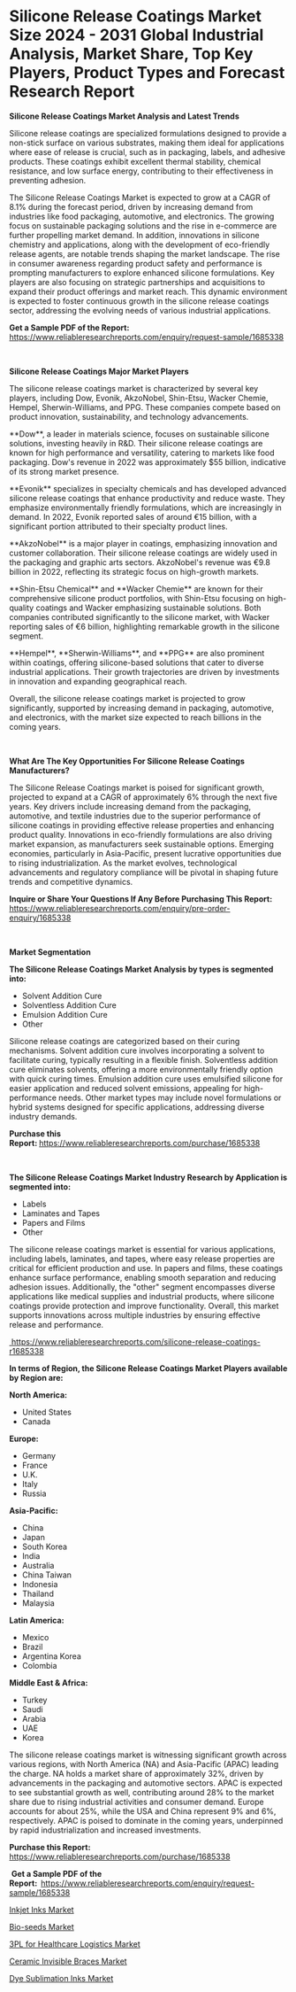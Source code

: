 <p><h1>Silicone Release Coatings Market Size 2024 - 2031 Global Industrial Analysis, Market Share, Top Key Players, Product Types and Forecast Research Report</h1></p><p><strong>Silicone Release Coatings Market Analysis and Latest Trends</strong></p>
<p><p>Silicone release coatings are specialized formulations designed to provide a non-stick surface on various substrates, making them ideal for applications where ease of release is crucial, such as in packaging, labels, and adhesive products. These coatings exhibit excellent thermal stability, chemical resistance, and low surface energy, contributing to their effectiveness in preventing adhesion.</p><p>The Silicone Release Coatings Market is expected to grow at a CAGR of 8.1% during the forecast period, driven by increasing demand from industries like food packaging, automotive, and electronics. The growing focus on sustainable packaging solutions and the rise in e-commerce are further propelling market demand. In addition, innovations in silicone chemistry and applications, along with the development of eco-friendly release agents, are notable trends shaping the market landscape. The rise in consumer awareness regarding product safety and performance is prompting manufacturers to explore enhanced silicone formulations. Key players are also focusing on strategic partnerships and acquisitions to expand their product offerings and market reach. This dynamic environment is expected to foster continuous growth in the silicone release coatings sector, addressing the evolving needs of various industrial applications.</p></p>
<p><strong>Get a Sample PDF of the Report:&nbsp;</strong> <a href="https://www.reliableresearchreports.com/enquiry/request-sample/1685338?utm_campaign=32&utm_medium=2&utm_source=Github&utm_content=ia&utm_term=11112024&utm_id=silicone-release-coatings">https://www.reliableresearchreports.com/enquiry/request-sample/1685338</a></p>
<p>&nbsp;</p>
<p><strong>Silicone Release Coatings Major Market Players</strong></p>
<p><p>The silicone release coatings market is characterized by several key players, including Dow, Evonik, AkzoNobel, Shin-Etsu, Wacker Chemie, Hempel, Sherwin-Williams, and PPG. These companies compete based on product innovation, sustainability, and technology advancements.</p><p>**Dow**, a leader in materials science, focuses on sustainable silicone solutions, investing heavily in R&D. Their silicone release coatings are known for high performance and versatility, catering to markets like food packaging. Dow's revenue in 2022 was approximately $55 billion, indicative of its strong market presence.</p><p>**Evonik** specializes in specialty chemicals and has developed advanced silicone release coatings that enhance productivity and reduce waste. They emphasize environmentally friendly formulations, which are increasingly in demand. In 2022, Evonik reported sales of around €15 billion, with a significant portion attributed to their specialty product lines.</p><p>**AkzoNobel** is a major player in coatings, emphasizing innovation and customer collaboration. Their silicone release coatings are widely used in the packaging and graphic arts sectors. AkzoNobel's revenue was €9.8 billion in 2022, reflecting its strategic focus on high-growth markets.</p><p>**Shin-Etsu Chemical** and **Wacker Chemie** are known for their comprehensive silicone product portfolios, with Shin-Etsu focusing on high-quality coatings and Wacker emphasizing sustainable solutions. Both companies contributed significantly to the silicone market, with Wacker reporting sales of €6 billion, highlighting remarkable growth in the silicone segment.</p><p>**Hempel**, **Sherwin-Williams**, and **PPG** are also prominent within coatings, offering silicone-based solutions that cater to diverse industrial applications. Their growth trajectories are driven by investments in innovation and expanding geographical reach.</p><p>Overall, the silicone release coatings market is projected to grow significantly, supported by increasing demand in packaging, automotive, and electronics, with the market size expected to reach billions in the coming years.</p></p>
<p>&nbsp;</p>
<p><strong>What Are The Key Opportunities For Silicone Release Coatings Manufacturers?</strong></p>
<p><p>The Silicone Release Coatings market is poised for significant growth, projected to expand at a CAGR of approximately 6% through the next five years. Key drivers include increasing demand from the packaging, automotive, and textile industries due to the superior performance of silicone coatings in providing effective release properties and enhancing product quality. Innovations in eco-friendly formulations are also driving market expansion, as manufacturers seek sustainable options. Emerging economies, particularly in Asia-Pacific, present lucrative opportunities due to rising industrialization. As the market evolves, technological advancements and regulatory compliance will be pivotal in shaping future trends and competitive dynamics.</p></p>
<p><strong>Inquire or Share Your Questions If Any Before Purchasing This Report:</strong> <a href="https://www.reliableresearchreports.com/enquiry/pre-order-enquiry/1685338?utm_campaign=32&utm_medium=2&utm_source=Github&utm_content=ia&utm_term=11112024&utm_id=silicone-release-coatings">https://www.reliableresearchreports.com/enquiry/pre-order-enquiry/1685338</a></p>
<p>&nbsp;</p>
<p><strong>Market Segmentation</strong></p>
<p><strong>The Silicone Release Coatings Market Analysis by types is segmented into:</strong></p>
<p><ul><li>Solvent Addition Cure</li><li>Solventless Addition Cure</li><li>Emulsion Addition Cure</li><li>Other</li></ul></p>
<p><p>Silicone release coatings are categorized based on their curing mechanisms. Solvent addition cure involves incorporating a solvent to facilitate curing, typically resulting in a flexible finish. Solventless addition cure eliminates solvents, offering a more environmentally friendly option with quick curing times. Emulsion addition cure uses emulsified silicone for easier application and reduced solvent emissions, appealing for high-performance needs. Other market types may include novel formulations or hybrid systems designed for specific applications, addressing diverse industry demands.</p></p>
<p><strong>Purchase this Report:&nbsp;</strong><a href="https://www.reliableresearchreports.com/purchase/1685338?utm_campaign=32&utm_medium=2&utm_source=Github&utm_content=ia&utm_term=11112024&utm_id=silicone-release-coatings">https://www.reliableresearchreports.com/purchase/1685338</a></p>
<p>&nbsp;</p>
<p><strong>The Silicone Release Coatings Market Industry Research by Application is segmented into:</strong></p>
<p><ul><li>Labels</li><li>Laminates and Tapes</li><li>Papers and Films</li><li>Other</li></ul></p>
<p><p>The silicone release coatings market is essential for various applications, including labels, laminates, and tapes, where easy release properties are critical for efficient production and use. In papers and films, these coatings enhance surface performance, enabling smooth separation and reducing adhesion issues. Additionally, the "other" segment encompasses diverse applications like medical supplies and industrial products, where silicone coatings provide protection and improve functionality. Overall, this market supports innovations across multiple industries by ensuring effective release and performance.</p></p>
<p><a href="https://www.reliableresearchreports.com/silicone-release-coatings-r1685338?utm_campaign=32&utm_medium=2&utm_source=Github&utm_content=ia&utm_term=11112024&utm_id=silicone-release-coatings">&nbsp;https://www.reliableresearchreports.com/silicone-release-coatings-r1685338</a></p>
<p><strong>In terms of Region, the Silicone Release Coatings Market Players available by Region are:</strong></p>
<p>
    <p> <strong> North America: </strong>
        <ul>
            <li>United States</li>
            <li>Canada</li>
        </ul>
        </p> 
    <p> <strong> Europe: </strong>
        <ul>
            <li>Germany</li>
            <li>France</li>
            <li>U.K.</li>
            <li>Italy</li>
            <li>Russia</li>
        </ul>
        </p> 
    <p> <strong> Asia-Pacific: </strong>
        <ul>
            <li>China</li>
            <li>Japan</li>
            <li>South Korea</li>
            <li>India</li>
            <li>Australia</li>
            <li>China Taiwan</li>
            <li>Indonesia</li>
            <li>Thailand</li>
            <li>Malaysia</li>
        </ul>
        </p> 
    <p> <strong> Latin America: </strong>
        <ul>
            <li>Mexico</li>
            <li>Brazil</li>
            <li>Argentina Korea</li>
            <li>Colombia</li>
        </ul>
        </p> 
    <p> <strong> Middle East & Africa: </strong>
        <ul>
            <li>Turkey</li>
            <li>Saudi</li>
            <li>Arabia</li>
            <li>UAE</li>
            <li>Korea</li>
        </ul>
    </p>
    </p>
<p><p>The silicone release coatings market is witnessing significant growth across various regions, with North America (NA) and Asia-Pacific (APAC) leading the charge. NA holds a market share of approximately 32%, driven by advancements in the packaging and automotive sectors. APAC is expected to see substantial growth as well, contributing around 28% to the market share due to rising industrial activities and consumer demand. Europe accounts for about 25%, while the USA and China represent 9% and 6%, respectively. APAC is poised to dominate in the coming years, underpinned by rapid industrialization and increased investments.</p></p>
<p><strong>Purchase this Report: </strong><a href="https://www.reliableresearchreports.com/purchase/1685338?utm_campaign=32&utm_medium=2&utm_source=Github&utm_content=ia&utm_term=11112024&utm_id=silicone-release-coatings">https://www.reliableresearchreports.com/purchase/1685338</a></p>
<p>&nbsp;<strong>Get a Sample PDF of the Report:&nbsp;&nbsp;</strong><a href="https://www.reliableresearchreports.com/enquiry/request-sample/1685338?utm_campaign=32&utm_medium=2&utm_source=Github&utm_content=ia&utm_term=11112024&utm_id=silicone-release-coatings">https://www.reliableresearchreports.com/enquiry/request-sample/1685338</a></p>
<p><strong></strong></p>
<p><p><a href="https://github.com/fendtankandh/Market-Research-Report-List-1/blob/main/inkjet-inks-market.md?utm_campaign=32&utm_medium=2&utm_source=Github&utm_content=ia&utm_term=11112024&utm_id=silicone-release-coatings">Inkjet Inks Market</a></p><p><a href="https://www.linkedin.com/pulse/bio-seeds-market-research-report-forecast-growth-prospects-cagr-tp9if?utm_campaign=32&utm_medium=2&utm_source=Github&utm_content=ia&utm_term=11112024&utm_id=silicone-release-coatings">Bio-seeds Market</a></p><p><a href="https://www.linkedin.com/pulse/global-3pl-healthcare-logistics-market-size-trends-analysis-di78f?utm_campaign=32&utm_medium=2&utm_source=Github&utm_content=ia&utm_term=11112024&utm_id=silicone-release-coatings">3PL for Healthcare Logistics Market</a></p><p><a href="https://issuu.com/reportprime-2/docs/ceramic-invisible-braces-market-siz_0c0a65fe76419c?utm_campaign=32&utm_medium=2&utm_source=Github&utm_content=ia&utm_term=11112024&utm_id=silicone-release-coatings">Ceramic Invisible Braces Market</a></p><p><a href="https://github.com/JavierDDowns/Market-Research-Report-List-1/blob/main/dye-sublimation-inks-market.md?utm_campaign=32&utm_medium=2&utm_source=Github&utm_content=ia&utm_term=11112024&utm_id=silicone-release-coatings">Dye Sublimation Inks Market</a></p></p>